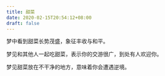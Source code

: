 ```yaml
---
title: 甜菜
date: 2020-02-15T20:54:12+08:00
draft: false
---
```


梦中看到甜菜长势茂盛，象征丰收与和平。<br>


梦见和其他人一起吃甜菜，表示你的交游很广，到处有人欢迎你。<br>


梦见甜菜放在不干净的地方，意味着你会遭遇逆境。<br>
